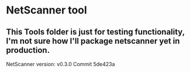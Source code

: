 # NetScanner tool

## This Tools folder is just for testing functionality, I'm not sure how I'll package netscanner yet in production.
NetScanner version: v0.3.0
Commit 5de423a